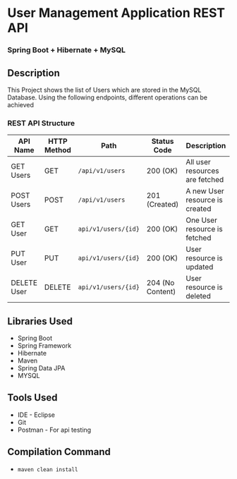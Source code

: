 # User Management Application REST API 
### Spring Boot + Hibernate + MySQL

## Description
This Project shows the list of Users which are stored in the MySQL Database. Using the following endpoints, different operations can be achieved

### REST API Structure

| API Name  | HTTP Method | Path | Status Code | Description |
|---|---|---|---|---|
| GET Users | GET | `/api/v1/users` | 200 (OK) | All user resources are fetched |
| POST Users | POST  | `/api/v1/users`  | 201 (Created)  | A new User resource is created |
|  GET User |  GET  | `api/v1/users/{id}`  | 200 (OK)  | One User resource is fetched |
| PUT User  | PUT  |  `api/v1/users/{id}` | 200 (OK)  | User resource is updated  |
| DELETE User | DELETE | `api/v1/users/{id}` | 204 (No Content) | User resource is deleted |

## Libraries Used
- Spring Boot
- Spring Framework
- Hibernate
- Maven
- Spring Data JPA
- MYSQL

## Tools Used
- IDE - Eclipse
- Git
- Postman - For api testing

## Compilation Command
- `maven clean install`
